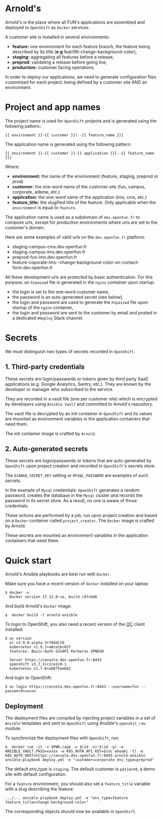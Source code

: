 # Arnold's

Arnold's is the place where all FUN's applications are assembled and deployed to `OpenShift` as `Docker` services.

A customer site is installed in several environments:
  * **feature:** one environment for each feature branch, the feature being described by its title (**e.g** feat/99-change-background-color),
  * **staging:** aggregating all features before a release,
  * **preprod:** validating a release before going live,
  * **production:** customer facing operations.

In order to deploy our applications, we need to generate configuration files customized for each project, being defined by a customer site AND an environment.


# Project and app names

The project name is used for `OpenShift` projects and is generated using the following pattern::

    {{ environment }}-{{ customer }}[--{{ feature_name }}]

The application name is generated using the following pattern:

    {{ environment }}-{{ customer }}-{{ application }}[--{{ feature_name }}]

Where:

- **environment:** the name of the environment (feature, staging, preprod or prod)
- **customer:** the one-word name of the customer site (fun, campus, corporate, ademe, etc.)
- **application:** the one-word name of the application (lms, cms, etc.)
- **feature_title:** the slugified title of the feature. Only applicable when the `environment` is equal to `feature`.

The application name is used as a subdomain of `dev.openfun.fr` to compose urls, except for production environments where urls are set to the customer's domain.

Here are some examples of valid urls on the `dev.openfun.fr` platform:

- staging-campus-cms.dev.openfun.fr
- staging-campus-lms.dev.openfun.fr
- preprod-fun-lms.dev.openfun.fr
- feature-coporate-lms--change-background-color-on-contact-form.dev.openfun.fr

All these development urls are protected by basic authentication. For this purpose, an `htpasswd` file is generated in the `nginx` container upon startup:

- the login is set to the one-word customer name,
- the password is an auto-generated secret (see below),
- the login and password are used to generate the `htpasswd` file upon startup of the `nginx` container,
- the login and password are sent to the customer by email and posted in a dedicated `#deploy` Slack channel.


# Secrets

We must distinguish two types of secrets recorded in `OpenShift`.

## 1. Third-party credentials

These secrets are login/passwords or tokens given by third party SaaS applications (e.g. Google Analytics, Sentry, etc.). They are known by the developer or manager who subscribed to the service.

They are recorded in a vault file (one per customer site) which is encrypted by developers using `Ansible Vault` and committed to Arnold's repository.

The vault file is decrypted by an init container in `OpenShift` and its values are mounted as environment variables in the application containers that need them.

The init container image is crafted by `Arnold`.

## 2. Auto-generated secrets

These secrets are login/passwords or tokens that are auto-generated by `OpenShift` upon project creation and recorded in `OpenShift`'s secrets store.

The `DJANGO_SECRET_KEY` setting or `MYSQL_PASSWORD` are examples of such secrets.

In the example of `Mysql` credentials: `OpenShift` generates a random password, creates the database in the `Mysql` cluster and records the password in its secret store. As a result, no one is aware of those credentials.

These actions are performed by a job, run upon project creation and based on a `Docker` container called `project_creator`. The `Docker` image is crafted by Arnold.

These secrets are mounted as environment variables in the application containers that need them.


# Quick start

Arnold's Ansible playbooks are best run with `Docker`.

Make sure you have a recent version of `Docker` installed on your laptop:

    $ docker -v
      Docker version 17.12.0-ce, build c97c6d6

And build Arnold's `Docker` image:

    $  docker build -t arnold-ansible

To login to OpenShift, you also need a recent version of the [OC](https://docs.openshift.com/enterprise/3.0/cli_reference/get_started_cli.html) client installed:

    $ oc version
      oc v3.9.0-alpha.3+78ddc10
      kubernetes v1.9.1+a0ce1bc657
      features: Basic-Auth GSSAPI Kerberos SPNEGO

      Server https://console.dev.openfun.fr:8443
      openshift v3.7.1+c2ce2c0-1
      kubernetes v1.7.6+a08f5eeb62

And login to OpenShift:

    $ oc login https://console.dev.openfun.fr:8443 --username=fun --password=xxxxx


## Deployment

The deployment files are compiled by injecting project variables in a set of `Ansible` templates and sent to `OpenShift` using Ansible's `openshit_raw` module.

To synchronize the deployment files with `OpenShift`, run:

    $  docker run -it -v $PWD:/app -u $(id -u):$(id -g) -e ANSIBLE_VAULT_PASS=xxxxx -e K8S_AUTH_API_KEY=$(oc whoami -t) -e K8S_AUTH_HOST=https://console.dev.openfun.fr:8443 arnold-ansible ansible-playbook deploy.yml -e "customer=corporate env_type=preprod"

The default env_type is `staging`.
The default customer is `patient0`, a demo site with default configuration.

For a `feature` environment, you should also set a `feature_title` variable with a slug describing the feature:

    .../... ansible-playbook deploy.yml -e "env_type=feature feature_title=change-background-color"

The corresponding objects should now be available in `OpenShift`.
